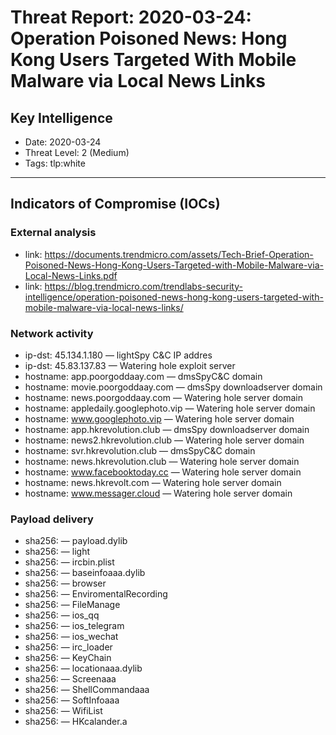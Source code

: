 # Threat Report: 2020-03-24: Operation Poisoned News: Hong Kong Users Targeted With Mobile Malware via Local News Links


## Key Intelligence
* Date: 2020-03-24
* Threat Level: 2 (Medium)
* Tags: tlp:white

---

## Indicators of Compromise (IOCs)
### External analysis
* link: https://documents.trendmicro.com/assets/Tech-Brief-Operation-Poisoned-News-Hong-Kong-Users-Targeted-with-Mobile-Malware-via-Local-News-Links.pdf
* link: https://blog.trendmicro.com/trendlabs-security-intelligence/operation-poisoned-news-hong-kong-users-targeted-with-mobile-malware-via-local-news-links/

### Network activity
* ip-dst: 45.134.1.180 — lightSpy C&C IP addres
* ip-dst: 45.83.137.83 — Watering hole exploit server
* hostname: app.poorgoddaay.com — dmsSpyC&C domain
* hostname: movie.poorgoddaay.com — dmsSpy downloadserver domain
* hostname: news.poorgoddaay.com — Watering hole server domain
* hostname: appledaily.googlephoto.vip — Watering hole server domain
* hostname: www.googlephoto.vip — Watering hole server domain
* hostname: app.hkrevolution.club — dmsSpy downloadserver domain
* hostname: news2.hkrevolution.club — Watering hole server domain
* hostname: svr.hkrevolution.club — dmsSpyC&C domain
* hostname: news.hkrevolution.club — Watering hole server domain
* hostname: www.facebooktoday.cc — Watering hole server domain
* hostname: news.hkrevolt.com — Watering hole server domain
* hostname: www.messager.cloud — Watering hole server domain

### Payload delivery
* sha256: <sha256> — payload.dylib
* sha256: <sha256> — light
* sha256: <sha256> — ircbin.plist
* sha256: <sha256> — baseinfoaaa.dylib
* sha256: <sha256> — browser
* sha256: <sha256> — EnviromentalRecording
* sha256: <sha256> — FileManage
* sha256: <sha256> — ios_qq
* sha256: <sha256> — ios_telegram
* sha256: <sha256> — ios_wechat
* sha256: <sha256> — irc_loader
* sha256: <sha256> — KeyChain
* sha256: <sha256> — locationaaa.dylib
* sha256: <sha256> — Screenaaa
* sha256: <sha256> — ShellCommandaaa
* sha256: <sha256> — SoftInfoaaa
* sha256: <sha256> — WifiList
* sha256: <sha256> — HKcalander.a
